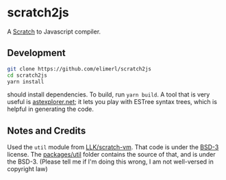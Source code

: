 # scratch2js

A [Scratch](https://scratch.mit.edu) to Javascript compiler.

## Development

```sh
git clone https://github.com/elimerl/scratch2js
cd scratch2js
yarn install
```

should install dependencies.
To build, run `yarn build`.
A tool that is very useful is [astexplorer.net](https://astexplorer.net/#/gist/fc8229f0b744f57d15b0a964923b94ad/306a9db565962c38b4e518613bebbf7e34f28d15); it lets you play with ESTree syntax trees, which is helpful in generating the code.

## Notes and Credits

Used the `util` module from [LLK/scratch-vm](https://github.com/LLK/scratch-vm). That code is under the [BSD-3](https://github.com/LLK/scratch-vm/blob/develop/LICENSE) license. The [packages/util](./packages/util) folder contains the source of that, and is under the BSD-3. (Please tell me if I'm doing this wrong, I am not well-versed in copyright law)
